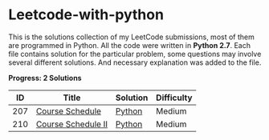 # Leetcode-with-python

This is the solutions collection of my LeetCode submissions, most of them are programmed in Python. 
All the code were written in **Python 2.7**. Each file contains solution for the particular problem, some questions may involve several different solutions. And necessary explanation was added to the file. 



**Progress: 2 Solutions**

| ID   | Title                                                        | Solution                                | Difficulty |
| ---- | ------------------------------------------------------------ | --------------------------------------- | ---------- |
| 207  | [Course Schedule](https://leetcode.com/problems/course-schedule/) | [Python](./src/Course-Schedule)     | Medium     |
| 210  | [Course Schedule II](https://leetcode.com/problems/course-schedule-ii/) | [Python](./src/Course-Schedule-II) | Medium     |

